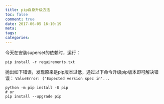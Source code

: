 ```yaml
---
title: pip自身升级方法
toc: false
comment: true
date: 2017-06-05 16:10:19
meta:
tags:
categories:
---
```


今天在安装superset的依赖时，运行：
```
pip install -r requirements.txt
```
抛出如下错误，发现原来是pip版本过低，通过以下命令升级pip版本即可解决错误：
`ValueError: ('Expected version spec in'...`

```
python -m pip install -U pip
# or 
pip install --upgrade pip
```